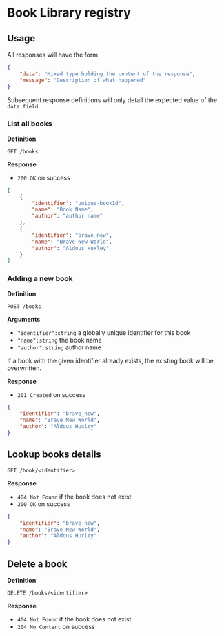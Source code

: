 # Book Library registry

## Usage

All responses will have the form

```json
{
    "data": "Mixed type holding the content of the response",
    "message": "Description of what happened"
}
```

Subsequent response definitions will only detail the expected value of the `data field`

### List all books

**Definition**

`GET /books`

**Response**

- `200 OK` on success

```json
[
    {
        "identifier": "unique-bookId",
        "name": "Book Name",
        "author": "author name"
    },
    {
        "identifier": "brave_new",
        "name": "Brave New World",
        "author": "Aldous Huxley"
    }
]
```

### Adding a new book

**Definition**

`POST /books`

**Arguments**

- `"identifier":string` a globally unique identifier for this book
- `"name":string` the book name
- `"author":string` author name

If a book with the given identifier already exists, the existing book will be overwritten.

**Response**

- `201 Created` on success

```json
{
    "identifier": "brave_new",
    "name": "Brave New World",
    "author": "Aldous Huxley"
}
```

## Lookup books details

`GET /book/<identifier>`

**Response**

- `404 Not Found` if the book does not exist
- `200 OK` on success

```json
{
    "identifier": "brave_new",
    "name": "Brave New World",
    "author": "Aldous Huxley"
}
```

## Delete a book

**Definition**

`DELETE /books/<identifier>`

**Response**

- `404 Not Found` if the book does not exist
- `204 No Content` on success
